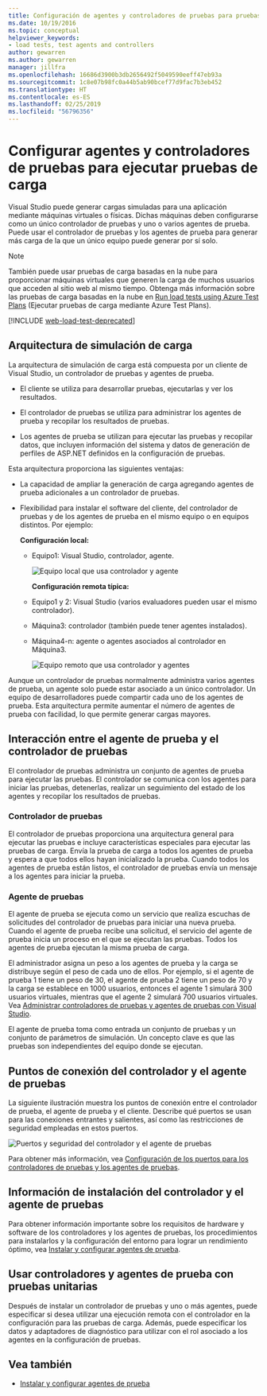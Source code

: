 ```yaml
---
title: Configuración de agentes y controladores de pruebas para pruebas de carga
ms.date: 10/19/2016
ms.topic: conceptual
helpviewer_keywords:
- load tests, test agents and controllers
author: gewarren
ms.author: gewarren
manager: jillfra
ms.openlocfilehash: 16686d3900b3db2656492f5049590eeff47eb93a
ms.sourcegitcommit: 1c8e07b98fc0a44b5ab90bcef77d9fac7b3eb452
ms.translationtype: HT
ms.contentlocale: es-ES
ms.lasthandoff: 02/25/2019
ms.locfileid: "56796356"
---
```

# <a name="configure-test-agents-and-test-controllers-for-running-load-tests"></a>Configurar agentes y controladores de pruebas para ejecutar pruebas de carga

Visual Studio puede generar cargas simuladas para una aplicación mediante máquinas virtuales o físicas. Dichas máquinas deben configurarse como un único controlador de pruebas y uno o varios agentes de prueba. Puede usar el controlador de pruebas y los agentes de prueba para generar más carga de la que un único equipo puede generar por sí solo.

> [!NOTE]
> También puede usar pruebas de carga basadas en la nube para proporcionar máquinas virtuales que generen la carga de muchos usuarios que acceden al sitio web al mismo tiempo. Obtenga más información sobre las pruebas de carga basadas en la nube en [Run load tests using Azure Test Plans](/azure/devops/test/load-test/get-started-simple-cloud-load-test?view=vsts) (Ejecutar pruebas de carga mediante Azure Test Plans).

[!INCLUDE [web-load-test-deprecated](includes/web-load-test-deprecated.md)]

## <a name="load-simulation-architecture"></a>Arquitectura de simulación de carga

La arquitectura de simulación de carga está compuesta por un cliente de Visual Studio, un controlador de pruebas y agentes de prueba.

-   El cliente se utiliza para desarrollar pruebas, ejecutarlas y ver los resultados.

-   El controlador de pruebas se utiliza para administrar los agentes de prueba y recopilar los resultados de pruebas.

-   Los agentes de prueba se utilizan para ejecutar las pruebas y recopilar datos, que incluyen información del sistema y datos de generación de perfiles de ASP.NET definidos en la configuración de pruebas.

Esta arquitectura proporciona las siguientes ventajas:

- La capacidad de ampliar la generación de carga agregando agentes de prueba adicionales a un controlador de pruebas.

- Flexibilidad para instalar el software del cliente, del controlador de pruebas y de los agentes de prueba en el mismo equipo o en equipos distintos. Por ejemplo:

   **Configuración local:**

  - Equipo1: Visual Studio, controlador, agente.

    ![Equipo local que usa controlador y agente](./media/load-test-configa.png)

    **Configuración remota típica:**

  - Equipo1 y 2: Visual Studio (varios evaluadores pueden usar el mismo controlador).

  - Máquina3: controlador (también puede tener agentes instalados).

  - Máquina4-n: agente o agentes asociados al controlador en Máquina3.

    ![Equipo remoto que usa controlador y agentes](./media/load-test-configb.png)

Aunque un controlador de pruebas normalmente administra varios agentes de prueba, un agente solo puede estar asociado a un único controlador. Un equipo de desarrolladores puede compartir cada uno de los agentes de prueba. Esta arquitectura permite aumentar el número de agentes de prueba con facilidad, lo que permite generar cargas mayores.

## <a name="test-agent-and-test-controller-interaction"></a>Interacción entre el agente de prueba y el controlador de pruebas

El controlador de pruebas administra un conjunto de agentes de prueba para ejecutar las pruebas. El controlador se comunica con los agentes para iniciar las pruebas, detenerlas, realizar un seguimiento del estado de los agentes y recopilar los resultados de pruebas.

### <a name="test-controller"></a>Controlador de pruebas

El controlador de pruebas proporciona una arquitectura general para ejecutar las pruebas e incluye características especiales para ejecutar las pruebas de carga. Envía la prueba de carga a todos los agentes de prueba y espera a que todos ellos hayan inicializado la prueba. Cuando todos los agentes de prueba están listos, el controlador de pruebas envía un mensaje a los agentes para iniciar la prueba.

### <a name="test-agent"></a>Agente de pruebas

El agente de prueba se ejecuta como un servicio que realiza escuchas de solicitudes del controlador de pruebas para iniciar una nueva prueba. Cuando el agente de prueba recibe una solicitud, el servicio del agente de prueba inicia un proceso en el que se ejecutan las pruebas. Todos los agentes de prueba ejecutan la misma prueba de carga.

 El administrador asigna un peso a los agentes de prueba y la carga se distribuye según el peso de cada uno de ellos. Por ejemplo, si el agente de prueba 1 tiene un peso de 30, el agente de prueba 2 tiene un peso de 70 y la carga se establece en 1000 usuarios, entonces el agente 1 simulará 300 usuarios virtuales, mientras que el agente 2 simulará 700 usuarios virtuales. Vea [Administrar controladores de pruebas y agentes de pruebas con Visual Studio](../test/manage-test-controllers-and-test-agents.md).

 El agente de prueba toma como entrada un conjunto de pruebas y un conjunto de parámetros de simulación. Un concepto clave es que las pruebas son independientes del equipo donde se ejecutan.

## <a name="test-controller-and-test-agent-connection-points"></a>Puntos de conexión del controlador y el agente de pruebas

La siguiente ilustración muestra los puntos de conexión entre el controlador de prueba, el agente de prueba y el cliente. Describe qué puertos se usan para las conexiones entrantes y salientes, así como las restricciones de seguridad empleadas en estos puertos.

 ![Puertos y seguridad del controlador y el agente de pruebas](./media/test-controller-agent-firewall.png)

 Para obtener más información, vea [Configuración de los puertos para los controladores de pruebas y los agentes de pruebas](../test/configure-ports-for-test-controllers-and-test-agents.md).

## <a name="test-controller-and-agent-installation-information"></a>Información de instalación del controlador y el agente de pruebas

Para obtener información importante sobre los requisitos de hardware y software de los controladores y los agentes de pruebas, los procedimientos para instalarlos y la configuración del entorno para lograr un rendimiento óptimo, vea [Instalar y configurar agentes de prueba](../test/lab-management/install-configure-test-agents.md).

## <a name="use-the-test-controller-and-test-agent-with-unit-tests"></a>Usar controladores y agentes de prueba con pruebas unitarias

Después de instalar un controlador de pruebas y uno o más agentes, puede especificar si desea utilizar una ejecución remota con el controlador en la configuración para las pruebas de carga. Además, puede especificar los datos y adaptadores de diagnóstico para utilizar con el rol asociado a los agentes en la configuración de pruebas.

## <a name="see-also"></a>Vea también

- [Instalar y configurar agentes de prueba](../test/lab-management/install-configure-test-agents.md)